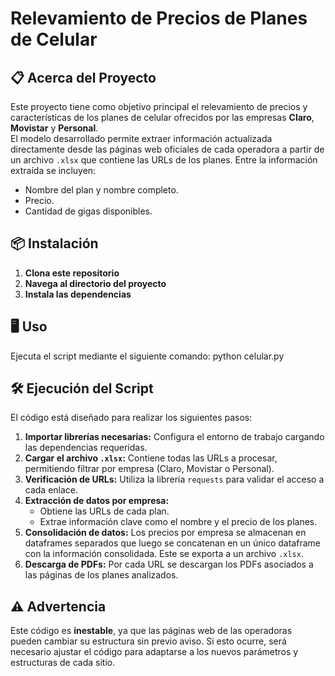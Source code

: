 # Relevamiento de Precios de Planes de Celular

## 📋 Acerca del Proyecto

Este proyecto tiene como objetivo principal el relevamiento de precios y características de los planes de celular ofrecidos por las empresas **Claro**, **Movistar** y **Personal**.  
El modelo desarrollado permite extraer información actualizada directamente desde las páginas web oficiales de cada operadora a partir de un archivo `.xlsx` que contiene las URLs de los planes. Entre la información extraída se incluyen: 

- Nombre del plan y nombre completo.
- Precio.
- Cantidad de gigas disponibles.

## 📦 Instalación

1. **Clona este repositorio**
2. **Navega al directorio del proyecto**
3. **Instala las dependencias**

## 🖥️ Uso

Ejecuta el script mediante el siguiente comando:
python celular.py

## 🛠️ Ejecución del Script

El código está diseñado para realizar los siguientes pasos:

1. **Importar librerías necesarias:** Configura el entorno de trabajo cargando las dependencias requeridas.
2. **Cargar el archivo `.xlsx`:** Contiene todas las URLs a procesar, permitiendo filtrar por empresa (Claro, Movistar o Personal).
3. **Verificación de URLs:** Utiliza la librería `requests` para validar el acceso a cada enlace.
4. **Extracción de datos por empresa:** 
   - Obtiene las URLs de cada plan.
   - Extrae información clave como el nombre y el precio de los planes.
5. **Consolidación de datos:** Los precios por empresa se almacenan en dataframes separados que luego se concatenan en un único dataframe con la información consolidada. Este se exporta a un archivo `.xlsx`.
6. **Descarga de PDFs:** Por cada URL se descargan los PDFs asociados a las páginas de los planes analizados.

## ⚠️ Advertencia

Este código es **inestable**, ya que las páginas web de las operadoras pueden cambiar su estructura sin previo aviso. Si esto ocurre, será necesario ajustar el código para adaptarse a los nuevos parámetros y estructuras de cada sitio.
